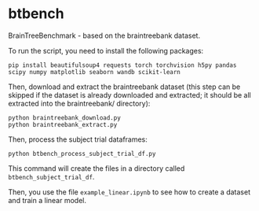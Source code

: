 # btbench
BrainTreeBenchmark - based on the braintreebank dataset.

To run the script, you need to install the following packages:
```
pip install beautifulsoup4 requests torch torchvision h5py pandas scipy numpy matplotlib seaborn wandb scikit-learn 
```

Then, download and extract the braintreebank dataset (this step can be skipped if the dataset is already downloaded and extracted; it should be all extracted into the braintreebank/ directory):
```
python braintreebank_download.py
python braintreebank_extract.py
```

Then, process the subject trial dataframes:
```
python btbench_process_subject_trial_df.py
```
This command will create the files in a directory called `btbench_subject_trial_df`.

Then, you use the file `example_linear.ipynb` to see how to create a dataset and train a linear model.
